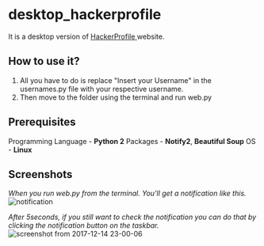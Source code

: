 # desktop_hackerprofile

It is a desktop version of [HackerProfile ](https://github.com/vishuvish/hackerProfile) website. 
## How to use it?
1. All you have to do is replace "Insert your Username" in the usernames.py file with your respective username.
2. Then move to the folder using the terminal and run web.py

## Prerequisites
Programming Language - **Python 2**
Packages - **Notify2**, **Beautiful Soup**
OS - **Linux**

## Screenshots
_When you run web.py from the terminal. You'll get a notification like this._
![notification](https://user-images.githubusercontent.com/26957956/34068006-6423039a-e25a-11e7-84fd-01071cf31f2c.png)

_After 5seconds, if you still want to check the notification you can do that by clicking the notification button on the taskbar._
![screenshot from 2017-12-14 23-00-06](https://user-images.githubusercontent.com/26957956/34068020-b0d76d48-e25a-11e7-86ea-e691accee908.png)
